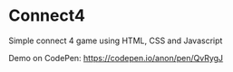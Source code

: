 # Connect4
Simple connect 4 game using HTML, CSS and Javascript

Demo on CodePen: https://codepen.io/anon/pen/QvRygJ
